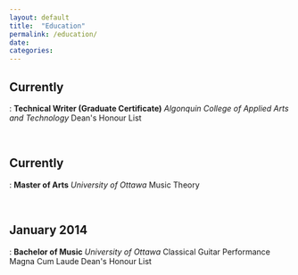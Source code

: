 ```yaml
---
layout: default
title:  "Education"
permalink: /education/
date:
categories:
---
```


## Currently
:    **Technical Writer (Graduate Certificate)**
*Algonquin College of Applied Arts and Technology*
Dean's Honour List

&nbsp;

## Currently
:    **Master of Arts**
*University of Ottawa*
Music Theory

&nbsp;

## January 2014
:    **Bachelor of Music**
*University of Ottawa*
Classical Guitar Performance
Magna Cum Laude
Dean's Honour List
